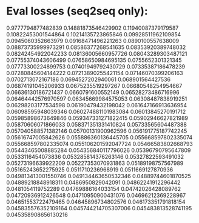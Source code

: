 # Eval losses (seq2seq only):
0.9777794877482839
0.14881873546429902
0.11940087379179587
0.10822453001544864
0.10214135723865846
0.09928511962109854
0.0945060352663979
0.09168471496221263
0.0890100557638009
0.08873735999973291
0.08586377268541635
0.08353920389748032
0.08242454922042233
0.08136005660957726
0.08043289303487121
0.07755374043606499
0.07658650984695135
0.0755652301321345
0.07773300224899753
0.07401949792430729
0.07335387186478239
0.07280845604144222
0.07213890255421154
0.07146070399206163
0.0702713072167186
0.0694527202940061
0.068901564427536
0.06874191045206933
0.0675235519297267
0.06680548254954667
0.06636130186721437
0.0660791600552149
0.06528273486716996
0.06464442576970597
0.06345669984575053
0.06308487838919251
0.06298203177534598
0.06190479432198042
0.061647166913636954
0.06098595948039346
0.060274881101983084
0.06013845270191712
0.05985898673649846
0.059347331271822415
0.05902946627821989
0.05870606071866033
0.058371351331410824
0.05733565604487388
0.057040588571382146
0.05700131900962596
0.056191775187742245
0.05616747005842626
0.055886360136445705
0.055668597802335074
0.055668597802335074
0.055106201592047724
0.05466583802668793
0.05443465008885284
0.054356840117796026
0.05396790795647809
0.0533116454073836
0.053285814376263146
0.05327822593491032
0.05273196639922209
0.05227353070931863
0.05189198757567989
0.05165243652275925
0.0511710236968919
0.0511669127870936
0.049813413001550746
0.049134463650532346
0.04889744601870525
0.04889218848918311
0.0486950829042091
0.04862241912296442
0.0481054119752289
0.04769886164033154
0.04742026428089762
0.04720936912426548
0.04710950900431076
0.04696212369228967
0.04651553722479465
0.04645896734802576
0.046173351791818154
0.045835576352109164
0.045744214705307006
0.045483813528741195
0.045358908656130216